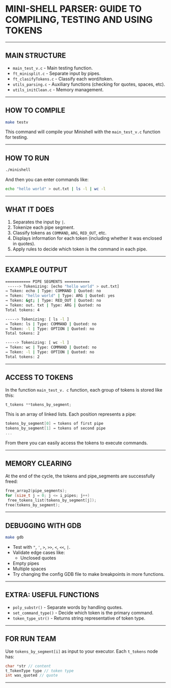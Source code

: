 # MINI-SHELL PARSER: GUIDE TO COMPILING, TESTING AND USING TOKENS

---

## MAIN STRUCTURE

- `main_test_v.c` - Main testing function.
- `ft_minisplit.c` - Separate input by pipes.
- `ft_clasifyTokens.c` - Classify each word/token.
- `utils_parsing.c` - Auxiliary functions (checking for quotes, spaces, etc).
- `utils_initClean.c` - Memory management.

---

## HOW TO COMPILE

````bash
make testv
````

This command will compile your Minishell with the `main_test_v.c` function for testing.

---

## HOW TO RUN

````bash
./minishell
````

And then you can enter commands like:

````bash
echo "hello world" > out.txt | ls -l | wc -l
````

---

## WHAT IT DOES

1. Separates the input by `|`.
2. Tokenize each pipe segment.
3. Classify tokens as `COMMAND`, `ARG`, `RED_OUT`, etc.
4. Displays information for each token (including whether it was enclosed in quotes).
5. Apply rules to decide which token is the command in each pipe.

---

## EXAMPLE OUTPUT

````bash
=========== PIPE SEGMENTS ===========
 -----> Tokenizing: [echo "hello world" > out.txt]
→ Token: echo | Type: COMMAND | Quoted: no
→ Token: "hello world" | Type: ARG | Quoted: yes
→ Token: &gt; | Type: RED_OUT | Quoted: no
→ Token: out. txt | Type: ARG | Quoted: no
Total tokens: 4

-----> Tokenizing: [ ls -l ]
→ Token: ls | Type: COMMAND | Quoted: no
→ Token: -l | Type: OPTION | Quoted: no
Total tokens: 2

-----> Tokenizing: [ wc -l ]
→ Token: wc | Type: COMMAND | Quoted: no
→ Token: -l | Type: OPTION | Quoted: no
Total tokens: 2
````

---

## ACCESS TO TOKENS

In the function `main_test_v. c` function, each group of tokens is stored like this:

````c
t_tokens **tokens_by_segment;
````

This is an array of linked lists. Each position represents a pipe:

````c
tokens_by_segment[0] → tokens of first pipe
tokens_by_segment[1] → tokens of second pipe
...
````

From there you can easily access the tokens to execute commands.

---

## MEMORY CLEARING

At the end of the cycle, the tokens and pipe_segments are successfully freed:

````c
free_array2(pipe_segments);
for (size_t j = 0; j <= i_pipes; j++)
 free_tokens_list(tokens_by_segment[j]);
free(tokens_by_segment);
````

---

## DEBUGGING WITH GDB

````bash
make gdb
````

- Test with `"`, `'`, `>`, `>>`, `<`, `<<`, `|`.
- Validate edge cases like:
  - Unclosed quotes
 - Empty pipes
 - Multiple spaces
- Try changing the config GDB file to make breakpoints in more functions.

---

## EXTRA: USEFUL FUNCTIONS

- `poly_substr()` - Separate words by handling quotes.
- `set_command_type()` - Decide which token is the primary command.
- `token_type_str()` - Returns string representative of token type.

---

## FOR RUN TEAM

Use `tokens_by_segment[i]` as input to your executor. Each `t_tokens` node has:

```c
char *str // content
t_TokenType type // token type
int was_quoted // quote
````

---